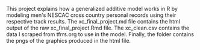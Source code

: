 This project explains how a generalized additive model works in R by modeling men's NESCAC cross country personal records using their respective track results. The xc_final_project.md file contains the html output of the raw xc_final_project.Rmd file. The xc_clean.csv contains the data I scraped from tfrrs.org to use in the model. Finally, the folder contains the pngs of the graphics produced in the html file. 
